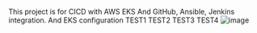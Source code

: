 This project is for CICD with AWS EKS
And GitHub, Ansible, Jenkins integration.
And EKS configuration
TEST1
TEST2
TEST3
TEST4
![image](https://user-images.githubusercontent.com/35370115/150634956-54357760-c5b9-445c-b444-5b69e98e83b8.png)
